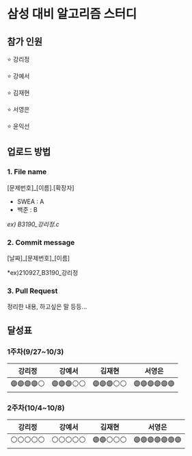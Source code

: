 # 삼성 대비 알고리즘 스터디

## 참가 인원
⭐ 강리정

⭐ 강예서

⭐ 김재현

⭐ 서영은

⭐ 윤익선

## 업로드 방법
### 1. File name
[문제번호]_[이름].[확장자]
- SWEA : A
- 백준 : B

*ex) B3190_강리정.c*

### 2. Commit message
[날짜]\_[문제번호]_[이름]

*ex)210927_B3190_강리정

### 3. Pull Request
정리한 내용, 하고싶은 말 등등...

## 달성표
### 1주차(9/27~10/3)
|    강리정   |    강예서   |    김재현   |     서영은    |
|------------|-------------|------------|---------------|
|🟣🟣🟣🟣⚪️|🟣🟣🟣⚪️⚪️|🟣🟣🟣⚪️⚪️|🟣🟣🟣🟣🟣🟣|

### 2주차(10/4~10/8)
|    강리정   |    강예서   |    김재현   |     서영은    |
|------------|-------------|------------|---------------|
|⚪️⚪️⚪️⚪️⚪️|⚪️⚪️⚪️⚪️⚪️|🟣🟣⚪️⚪️⚪️|🟣🟣🟣🟣🟣🟣🟣|

